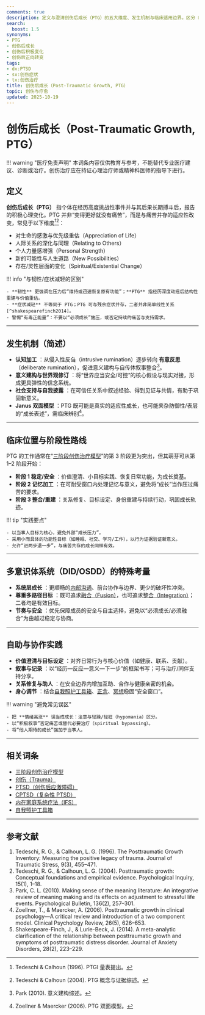 ```yaml
---
comments: true
description: 定义与澄清创伤后成长（PTG）的五大维度、发生机制与临床适用边界。区分 PTG 与“韧性/症状消退/有毒正能量”，并给出在阶段性创伤治疗路线中的实践要点与系统（DID/OSDD）情境下的注意事项。
search:
  boost: 1.5
synonyms:
- PTG
- 创伤后成长
- 创伤后积极变化
- 创伤后正向转变
tags:
- dx:PTSD
- sx:创伤症状
- tx:创伤治疗
title: 创伤后成长（Post‑Traumatic Growth, PTG）
topic: 创伤与疗愈
updated: 2025-10-19
---
```


# 创伤后成长（Post‑Traumatic Growth, PTG）

!!! warning "医疗免责声明"
    本词条内容仅供教育与参考，不能替代专业医疗建议、诊断或治疗。创伤治疗应在持证心理治疗师或精神科医师的指导下进行。

## 定义

**创伤后成长（PTG）** 指个体在经历高度挑战性事件并与其后果长期搏斗后，报告的积极心理变化。PTG 并非“变得更好就没有痛苦”，而是与痛苦并存的适应性改变，常见于以下维度[^tedeschi1996][^tedeschi2004]：

- 对生命的感激与优先级重估（Appreciation of Life）
- 人际关系的深化与同理（Relating to Others）
- 个人力量感增强（Personal Strength）
- 新的可能性与人生道路（New Possibilities）
- 存在/灵性层面的变化（Spiritual/Existential Change）

!!! info "与韧性/症状减轻的区别"

    - **韧性** 更强调在压力后“维持或迅速恢复原有功能”；**PTG** 指经历深度动摇后结构性重建与价值重估。
    - **症状减轻** 不等同于 PTG；PTG 可与残余症状并存，二者并非简单线性关系[^shakespearefinch2014]。
    - 警惕“有毒正能量”：不要以“必须成长”施压，或否定持续的痛苦与支持需求。

---

## 发生机制（简述）

- **认知加工** ：从侵入性反刍（intrusive rumination）逐步转向 **有意反思**（deliberate rumination），促进意义建构与自传体叙事整合[^park2010]。
- **意义建构与世界观修订** ：将“世界应当安全/可控”的核心假设与现实对接，形成更具弹性的信念系统。
- **社会支持与自我披露** ：在可信任关系中叙述经验、得到见证与共情，有助于巩固新意义。
- **Janus 双面模型** ：PTG 既可能是真实的适应性成长，也可能夹杂防御性/表层的“成长表述”，需临床辨别[^zoellner2006]。

---

## 临床位置与阶段性路线

PTG 的工作通常在“[三阶段创伤治疗模型](Three-Phase-Trauma-Treatment.md)”的第 3 阶段更为突出，但其萌芽可从第 1–2 阶段开始：

- **阶段 1 稳定/安全** ：价值澄清、小目标实践、恢复日常功能，为成长奠基。
- **阶段 2 记忆加工** ：在可耐受窗口内处理记忆与意义，避免将“成长”当作压过痛苦的要求。
- **阶段 3 整合/重建** ：关系修复、目标设定、身份重建与持续行动，巩固成长轨迹。

!!! tip "实践要点"

    - 以当事人目标为核心，避免外部“成长压力”。
    - 采用小而具体的功能性目标（如睡眠、社交、学习/工作），以行为证据验证新意义。
    - 允许“进两步退一步”，与痛苦共存的成长同样有效。

---

## 多意识体系统（DID/OSDD）的特殊考量

- **系统层成长** ：更顺畅的[内部沟通](Internal-Communication.md)、前台协作与边界、更少的破坏性冲突。
- **尊重多路径目标** ：既可追求[融合（Fusion）](Fusion.md)，也可追求[整合（Integration）](Integration.md)；二者均是有效目标。
- **节奏与安全** ：优先保障成员的安全与自主选择，避免以“必须成长/必须融合”为由越过稳定与协商。

---

## 自助与协作实践

- **价值澄清与目标设定** ：对齐日常行为与核心价值（如健康、联系、贡献）。
- **叙事与记录** ：以“经历—反应—意义—下一步”的框架书写；可与治疗/同伴支持分享。
- **关系修复与助人** ：在安全边界内增加互助、合作与健康亲密的机会。
- **身心调节** ：结合[自我照护工具箱](Self-Care-Toolkit.md)、[正念](Mindfulness.md)、[冥想](Meditation.md)稳固“安全窗口”。

!!! warning "避免常见误区"

    - 把 **情绪高涨** 误当成成长：注意与轻躁/轻狂（hypomania）区分。
    - 以“积极叙事”否定痛苦或替代必要治疗（spiritual bypassing）。
    - 将“他人期待的成长”强加于当事人。

---

## 相关词条

- [三阶段创伤治疗模型](Three-Phase-Trauma-Treatment.md)
- [创伤（Trauma）](Trauma.md)
- [PTSD（创伤后应激障碍）](PTSD.md)
- [CPTSD（复杂性 PTSD）](CPTSD.md)
- [内在家庭系统疗法（IFS）](Internal-Family-Systems-IFS.md)
- [自我照护工具箱](Self-Care-Toolkit.md)

---

## 参考文献

1. Tedeschi, R. G., & Calhoun, L. G. (1996). The Posttraumatic Growth Inventory: Measuring the positive legacy of trauma. Journal of Traumatic Stress, 9(3), 455–471.
2. Tedeschi, R. G., & Calhoun, L. G. (2004). Posttraumatic growth: Conceptual foundations and empirical evidence. Psychological Inquiry, 15(1), 1–18.
3. Park, C. L. (2010). Making sense of the meaning literature: An integrative review of meaning making and its effects on adjustment to stressful life events. Psychological Bulletin, 136(2), 257–301.
4. Zoellner, T., & Maercker, A. (2006). Posttraumatic growth in clinical psychology—A critical review and introduction of a two component model. Clinical Psychology Review, 26(5), 626–653.
5. Shakespeare-Finch, J., & Lurie-Beck, J. (2014). A meta-analytic clarification of the relationship between posttraumatic growth and symptoms of posttraumatic distress disorder. Journal of Anxiety Disorders, 28(2), 223–229.

[^tedeschi1996]: Tedeschi & Calhoun (1996). PTGI 量表提出。
[^tedeschi2004]: Tedeschi & Calhoun (2004). PTG 概念与证据综述。
[^park2010]: Park (2010). 意义建构综述。
[^zoellner2006]: Zoellner & Maercker (2006). PTG 双面模型。
[^shakespearefinch2014]: Shakespeare‑Finch & Lurie‑Beck (2014). PTG 与症状的关系之元分析。